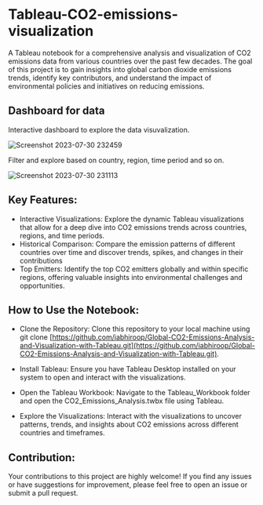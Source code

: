 # Tableau-CO2-emissions-visualization

A Tableau notebook for a comprehensive analysis and visualization of CO2 emissions data from various countries over the past few decades. 
The goal of this project is to gain insights into global carbon dioxide emissions trends, identify key contributors, and understand the impact of environmental policies and initiatives on reducing emissions.
## Dashboard for data
Interactive dashboard to explore the data visuvalization.

![Screenshot 2023-07-30 232459](https://github.com/iabhiroop/Tableau-CO2-emissions-visualization/assets/100859103/76748d1e-1f9a-4851-91bd-163167c30662)

Filter and explore based on country, region, time period and so on.

![Screenshot 2023-07-30 231113](https://github.com/iabhiroop/Tableau-CO2-emissions-visualization/assets/100859103/60f0f343-3c0d-4ac3-b11a-91e2de842da9)

## Key Features:
- Interactive Visualizations: Explore the dynamic Tableau visualizations that allow for a deep dive into CO2 emissions trends across countries, regions, and time periods.
- Historical Comparison: Compare the emission patterns of different countries over time and discover trends, spikes, and changes in their contributions
- Top Emitters: Identify the top CO2 emitters globally and within specific regions, offering valuable insights into environmental challenges and opportunities.

## How to Use the Notebook:
- Clone the Repository:
  Clone this repository to your local machine using git clone [https://github.com/iabhiroop/Global-CO2-Emissions-Analysis-and-Visualization-with-Tableau.git](https://github.com/iabhiroop/Global-CO2-Emissions-Analysis-and-Visualization-with-Tableau.git).

- Install Tableau:
  Ensure you have Tableau Desktop installed on your system to open and interact with the visualizations.

- Open the Tableau Workbook:
  Navigate to the Tableau_Workbook folder and open the CO2_Emissions_Analysis.twbx file using Tableau.

- Explore the Visualizations:
  Interact with the visualizations to uncover patterns, trends, and insights about CO2 emissions across different countries and timeframes.

## Contribution:
Your contributions to this project are highly welcome! If you find any issues or have suggestions for improvement, please feel free to open an issue or submit a pull request.
